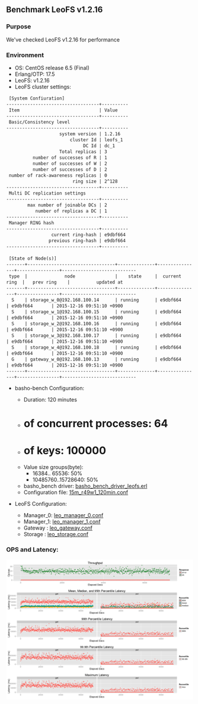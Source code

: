 ## Benchmark LeoFS v1.2.16

### Purpose
We've checked LeoFS v1.2.16 for performance

### Environment

* OS: CentOS release 6.5 (Final)
* Erlang/OTP: 17.5
* LeoFS: v1.2.16
* LeoFS cluster settings:


```
 [System Confiuration]
-----------------------------------+----------
 Item                              | Value    
-----------------------------------+----------
 Basic/Consistency level
-----------------------------------+----------
                    system version | 1.2.16
                        cluster Id | leofs_1
                             DC Id | dc_1
                    Total replicas | 3
          number of successes of R | 1
          number of successes of W | 2
          number of successes of D | 2
 number of rack-awareness replicas | 0
                         ring size | 2^128
-----------------------------------+----------
 Multi DC replication settings
-----------------------------------+----------
        max number of joinable DCs | 2
           number of replicas a DC | 1
-----------------------------------+----------
 Manager RING hash
-----------------------------------+----------
                 current ring-hash | e9dbf664
                previous ring-hash | e9dbf664
-----------------------------------+----------

 [State of Node(s)]
-------+---------------------------------+--------------+----------------+----------------+----------------------------
 type  |              node               |    state     |  current ring  |   prev ring    |          updated at         
-------+---------------------------------+--------------+----------------+----------------+----------------------------
  S    | storage_w_0@192.168.100.14      | running      | e9dbf664       | e9dbf664       | 2015-12-16 09:51:10 +0900
  S    | storage_w_1@192.168.100.15      | running      | e9dbf664       | e9dbf664       | 2015-12-16 09:51:10 +0900
  S    | storage_w_2@192.168.100.16      | running      | e9dbf664       | e9dbf664       | 2015-12-16 09:51:10 +0900
  S    | storage_w_3@192.168.100.17      | running      | e9dbf664       | e9dbf664       | 2015-12-16 09:51:10 +0900
  S    | storage_w_4@192.168.100.18      | running      | e9dbf664       | e9dbf664       | 2015-12-16 09:51:10 +0900
  G    | gateway_w_0@192.168.100.13      | running      | e9dbf664       | e9dbf664       | 2015-12-16 09:51:10 +0900
-------+---------------------------------+--------------+----------------+----------------+----------------------------
```

* basho-bench Configuration:
    * Duration: 120 minutes
    * # of concurrent processes: 64
    * # of keys: 100000
    * Value size groups(byte):
        *    16384..   65536: 50%
        * 10485760..15728640: 50%
    * basho_bench driver: [basho_bench_driver_leofs.erl](https://github.com/leo-project/basho_bench/blob/master/src/basho_bench_driver_leofs.erl)
    * Configuration file: [15m_r49w1_120min.conf](20151216_121025/15m_r49w1_120min.conf)

* LeoFS Configuration:
    * Manager_0: [leo_manager_0.conf](conf/leo_manager_0.conf)
    * Manager_1: [leo_manager_1.conf](conf/leo_manager_1.conf)
    * Gateway  : [leo_gateway.conf](conf/leo_gateway.conf)
    * Storage  : [leo_storage.conf](conf/leo_storage.conf)

### OPS and Latency:

![ops-latency](20151216_121025/summary.png)
